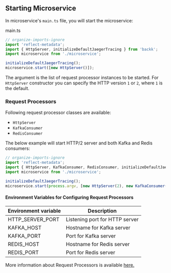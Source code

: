 ## Starting Microservice

In microservice's `main.ts` file, you will start the microservice:

main.ts
```ts
// organize-imports-ignore
import 'reflect-metadata';
import { HttpServer, initializeDefaultJaegerTracing } from 'backk';
import microservice from './microservice';

initializeDefaultJaegerTracing();
microservice.start([new HttpServer()]);
```

The argument is the list of request processor instances to be started.
For `HttpServer` constructor you can specify the HTTP version `1` or `2`, where `1` is the default.

### Request Processors
Following request processor classes are available:
- `HttpServer`
- `KafkaConsumer`
- `RedisConsumer`

The below example will start HTTP/2 server and both Kafka and Redis consumers:

```ts
// organize-imports-ignore
import 'reflect-metadata';
import { HttpServer, KafkaConsumer, RedisConsumer, initializeDefaultJaegerTracing } from 'backk';
import microservice from './microservice';

initializeDefaultJaegerTracing();
microservice.start(process.argv, [new HttpServer(2), new KafkaConsumer(), new RedisConsumer()]);
```

#### Environment Variables for Configuring Request Processors

| Environment variable | Description                    | 
| -------------------- | ------------------------------ | 
| HTTP_SERVER_PORT     | Listening port for HTTP server | 
| KAFKA_HOST           | Hostname for Kafka server      |
| KAFKA_PORT           | Port for Kafka server          |
| REDIS_HOST           | Hostname for Redis server      |
| REDIS_PORT           | Port for Redis server          | 

More information about Request Processors is available [here.](../api/MICROSERVICE_INITIALIZATION.MD)
